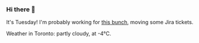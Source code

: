 ### Hi there :wave:

It's Tuesday! I'm probably working for [this bunch](https://github.com/kohofinancial), moving some Jira tickets.

Weather in Toronto: partly cloudy, at -4°C.
